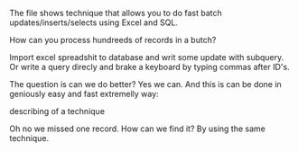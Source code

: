The file shows technique that allows you to do fast batch updates/inserts/selects using Excel and SQL.

How can you process hundreeds of records in a butch?

Import excel spreadshit to database and writ some update with subquery. Or write a query direcly and brake a keyboard by typing commas after ID's.

The question is can we do better?
Yes we can.
And this is can be done in geniously easy and fast extremelly way:

describing of a technique

Oh no we missed one record. How can we find it? By using the same technique.

